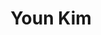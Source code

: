 ---
title: "Youn Kim"
presenter_id: youn_kim
permalink: /member_full_publications/youn_kim
layout: member_all_publications
---